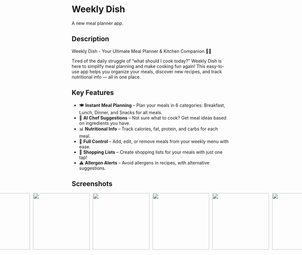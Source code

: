 # Weekly Dish

A new meal planner app.

## Description

Weekly Dish - Your Ultimate Meal Planner & Kitchen Companion 🍴🤖

Tired of the daily struggle of “what should I cook today?” Weekly Dish is here to simplify meal planning and make cooking fun again! This easy-to-use app helps you organize your meals, discover new recipes, and track nutritional info — all in one place.

## Key Features
- 🍽️ **Instant Meal Planning** – Plan your meals in 6 categories: Breakfast, Lunch, Dinner, and Snacks for all meals.
- 🍳 **AI Chef Suggestions** – Not sure what to cook? Get meal ideas based on ingredients you have.
- 📊 **Nutritional Info** – Track calories, fat, protein, and carbs for each meal.
- 🔄 **Full Control** – Add, edit, or remove meals from your weekly menu with ease.
- 🛒 **Shopping Lists** – Create shopping lists for your meals with just one tap!
- ⚠️ **Allergen Alerts** – Avoid allergens in recipes, with alternative suggestions.

## Screenshots
<p align="center" style="display: flex; justify-content: center; align-items: center; gap: 10px;">
  <img src="https://github.com/user-attachments/assets/bb247aef-f60b-4048-a562-06910bcb0d67" width="180" style="vertical-align: middle;" />
  <img src="https://github.com/user-attachments/assets/054ec262-844a-4634-9919-926c04353759" width="180" style="vertical-align: middle;" />


  
  <img src="https://github.com/user-attachments/assets/c4e81e2e-58dd-4812-ad68-c9c088466c60" width="180" style="vertical-align: middle;" />
  <img src="https://github.com/user-attachments/assets/f86baccd-f963-4c9f-9e36-230064944539" width="180" style="vertical-align: middle;" />
  
  <img src="https://github.com/user-attachments/assets/f30c3014-d499-4a30-9c5d-19c75a531156" width="180" style="vertical-align: middle;" />
  <img src="https://github.com/user-attachments/assets/36940ab2-b900-4b03-a05a-f79bee95fd2e" width="180" style="vertical-align: middle;" />


  <img src="https://github.com/user-attachments/assets/46657f58-48e1-4526-a159-47d13102fe2c" width="180" style="vertical-align: middle;" />
  <img src="https://github.com/user-attachments/assets/2736813a-4667-46b0-bcb2-f19a9435387a" width="180" style="vertical-align: middle;" />
</p>

